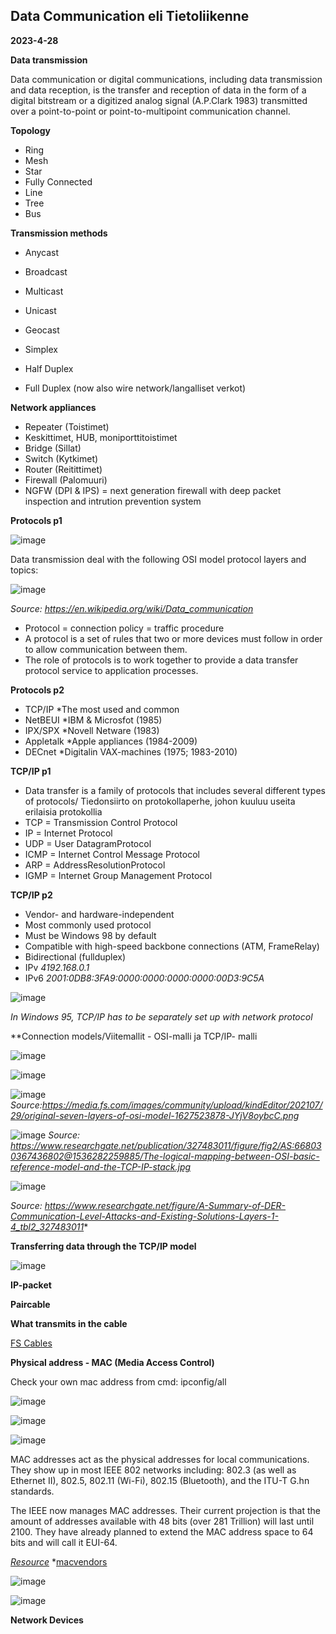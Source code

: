 ## Data Communication eli Tietoliikenne

**2023-4-28**

**Data transmission**

Data communication or digital communications, including data transmission and data reception, is the transfer and reception of data in the form of a digital bitstream or a digitized analog signal (A.P.Clark 1983) transmitted over a point-to-point or point-to-multipoint communication channel.

**Topology**

- Ring 
- Mesh 
- Star
- Fully Connected 
- Line
- Tree
- Bus

**Transmission methods**

- Anycast
- Broadcast 
- Multicast 
- Unicast
- Geocast


- Simplex
- Half Duplex
- Full Duplex (now also wire network/langalliset verkot)

**Network appliances**

- Repeater (Toistimet)
- Keskittimet, HUB, moniporttitoistimet 
- Bridge (Sillat)
- Switch (Kytkimet)
- Router (Reitittimet) 
- Firewall (Palomuuri)
- NGFW (DPI & IPS) = next generation firewall with deep packet inspection and intrution prevention system 

**Protocols p1**

![image](https://user-images.githubusercontent.com/19546253/235070494-ec4b011c-0498-48d2-9611-4e9426478142.png)

Data transmission deal with the following OSI model protocol layers and topics: 

![image](https://user-images.githubusercontent.com/19546253/235070692-3b62633e-dc55-43ea-80fc-d2b20940d33b.png)

*Source: https://en.wikipedia.org/wiki/Data_communication*

- Protocol = connection policy = traffic procedure 
- A protocol is a set of rules that two or more devices must follow in order to allow communication between them.
- The role of protocols is to work together to provide a data transfer protocol service to application processes.

**Protocols p2**

- TCP/IP
*The most used and common
- NetBEUI
*IBM & Microsfot (1985)
- IPX/SPX
*Novell Netware (1983)
- Appletalk 
*Apple appliances (1984-2009)
- DECnet
*Digitalin VAX-machines (1975; 1983-2010)

**TCP/IP p1**

- Data transfer is a family of protocols that includes several different types of protocols/ Tiedonsiirto on protokollaperhe, johon kuuluu useita erilaisia protokollia
- TCP = Transmission Control Protocol
- IP = Internet Protocol
- UDP = User DatagramProtocol
- ICMP = Internet Control Message Protocol
- ARP = AddressResolutionProtocol
- IGMP = Internet Group Management Protocol

**TCP/IP p2**

- Vendor- and hardware-independent
- Most commonly used protocol
- Must be Windows 98 by default
- Compatible with high-speed backbone connections (ATM, FrameRelay)
- Bidirectional (fullduplex)
- IPv
*4192.168.0.1*
- IPv6 
*2001:0DB8:3FA9:0000:0000:0000:0000:00D3:9C5A*

![image](https://user-images.githubusercontent.com/19546253/235074166-d882a21c-0d0d-41a0-9eaa-fb948c124447.png)

*In Windows 95, TCP/IP has to be separately set up with network protocol*

**Connection models/Viitemallit - OSI-malli ja TCP/IP- malli

![image](https://user-images.githubusercontent.com/19546253/235073054-6dec91e0-ee02-4ccc-9afa-c717d8714a5f.png)

![image](https://user-images.githubusercontent.com/19546253/235073113-8ac01eff-9f67-4b55-9e4b-7072cfcf94ea.png)


![image](https://user-images.githubusercontent.com/19546253/235075020-5f8000bb-b7b2-4fcf-a7f9-64bc28610cc9.png)
*Source:https://media.fs.com/images/community/upload/kindEditor/202107/29/original-seven-layers-of-osi-model-1627523878-JYjV8oybcC.png*

![image](https://user-images.githubusercontent.com/19546253/235074638-d34a0a36-4126-410f-87ea-9791299e995f.png)
*Source: https://www.researchgate.net/publication/327483011/figure/fig2/AS:668030367436802@1536282259885/The-logical-mapping-between-OSI-basic-reference-model-and-the-TCP-IP-stack.jpg*

![image](https://user-images.githubusercontent.com/19546253/235074791-59bf213f-0090-4f1c-b31e-a3fd0660beb0.png)

*Source: https://www.researchgate.net/figure/A-Summary-of-DER-Communication-Level-Attacks-and-Existing-Solutions-Layers-1-4_tbl2_327483011**

**Transferring data through the TCP/IP model**

![image](https://user-images.githubusercontent.com/19546253/235075506-68978f37-91f5-428b-908c-23fe29d39e93.png)


**IP-packet**

**Paircable**

**What transmits in the cable**


[FS Cables](https://www.fs.com/de-en/c/fiber-testers-18?page=2)

**Physical address - MAC (Media Access Control)**

Check your own mac address from cmd: ipconfig/all 

![image](https://user-images.githubusercontent.com/19546253/235086456-a6cd7a2a-2f25-43b0-b614-3caf749e81f8.png)

![image](https://user-images.githubusercontent.com/19546253/235086544-1d44da22-599c-473c-a6bb-5ba67fb106f0.png)

![image](https://user-images.githubusercontent.com/19546253/235086874-05fba1c4-c285-4815-ac57-7dc479091b9a.png)

MAC addresses act as the physical addresses for local communications. They show up in most IEEE 802 networks including: 802.3 (as well as Ethernet II), 802.5, 802.11 (Wi-Fi), 802.15 (Bluetooth), and the ITU-T G.hn standards.

The IEEE now manages MAC addresses. Their current projection is that the amount of addresses available with 48 bits (over 281 Trillion) will last until 2100. They have already planned to extend the MAC address space to 64 bits and will call it EUI-64.

*[Resource](https://www.globalknowledge.com/us-en/resources/resource-library/articles/does-a-mac-address-mean-apple-invented-it/)*
*[macvendors](https://macvendors.com/)

![image](https://user-images.githubusercontent.com/19546253/235086782-45b74510-28ad-46a6-a469-b6c2fef7df42.png)

![image](https://user-images.githubusercontent.com/19546253/235086829-7d8d2771-bc7f-4ea7-9f45-7578a471098d.png)

**Network Devices**


